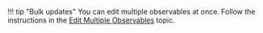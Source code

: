 !!! tip "Bulk updates"
    You can edit multiple observables at once. Follow the instructions in the [Edit Multiple Observables](/thehive/user-guides/analyst-corner/cases/observables/edit-multiple-observables/) topic.